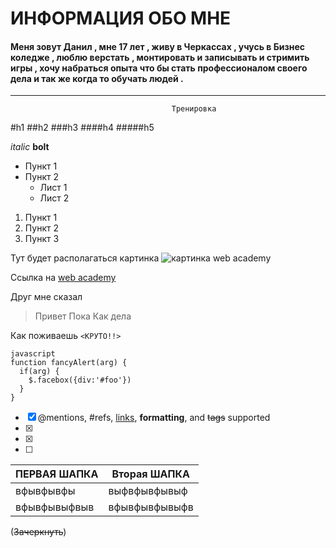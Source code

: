 
# ИНФОРМАЦИЯ ОБО МНЕ
#### Меня зовут Данил , мне 17 лет , живу в Черкассах , учусь в Бизнес коледже , люблю верстать , монтировать и записывать и стримить игры , хочу набраться опыта что бы стать профессионалом своего дела и так же когда то обучать людей . 


-------
                                        Тренировка
#h1
##h2
###h3
####h4
#####h5

*italic*
**bolt**

* Пункт 1
* Пункт 2
  * Лист 1
  * Лист 2

1. Пункт 1
2. Пункт 2
3. Пункт 3

Тут будет располагаться картинка ![картинка web academy](webacad.jpg)

Сcылка на [web academy](https://web-academy.com.ua)

Друг мне сказал 
>Привет 
>Пока
>Как дела

Как поживаешь
`<КРУТО!!>`

```
javascript
function fancyAlert(arg) {
  if(arg) {
    $.facebox({div:'#foo'})
  }
}
```

- [x] @mentions, #refs, [links](), **formatting**, and <del>tags</del> supported
- [x] 
- [x]
- [ ] 

ПЕРВАЯ ШАПКА | Вторая ШАПКА
-------      | -
вфывфывфы    | выфвфывфывыф
вфывфывыфвыв | вфывфывфывыфв

(~~Зачеркнуть~~)
  




